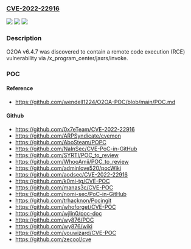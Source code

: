### [CVE-2022-22916](https://cve.mitre.org/cgi-bin/cvename.cgi?name=CVE-2022-22916)
![](https://img.shields.io/static/v1?label=Product&message=n%2Fa&color=blue)
![](https://img.shields.io/static/v1?label=Version&message=n%2Fa&color=blue)
![](https://img.shields.io/static/v1?label=Vulnerability&message=n%2Fa&color=brighgreen)

### Description

O2OA v6.4.7 was discovered to contain a remote code execution (RCE) vulnerability via /x_program_center/jaxrs/invoke.

### POC

#### Reference
- https://github.com/wendell1224/O2OA-POC/blob/main/POC.md

#### Github
- https://github.com/0x7eTeam/CVE-2022-22916
- https://github.com/ARPSyndicate/cvemon
- https://github.com/AboSteam/POPC
- https://github.com/NaInSec/CVE-PoC-in-GitHub
- https://github.com/SYRTI/POC_to_review
- https://github.com/WhooAmii/POC_to_review
- https://github.com/adminlove520/pocWiki
- https://github.com/aodsec/CVE-2022-22916
- https://github.com/k0mi-tg/CVE-POC
- https://github.com/manas3c/CVE-POC
- https://github.com/nomi-sec/PoC-in-GitHub
- https://github.com/trhacknon/Pocingit
- https://github.com/whoforget/CVE-POC
- https://github.com/wjlin0/poc-doc
- https://github.com/wy876/POC
- https://github.com/wy876/wiki
- https://github.com/youwizard/CVE-POC
- https://github.com/zecool/cve

